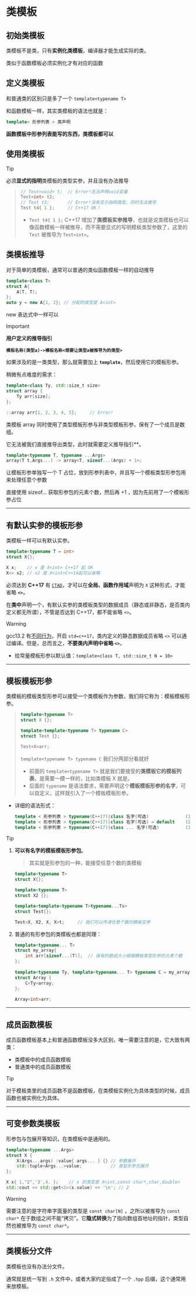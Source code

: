 # 类模板



## 初始类模板

类模板不是类，只有**实例化类模板**，编译器才能生成实际的类。

类似于函数模板必须实例化才有对应的函数

## 定义类模板

和普通类的区别只是多了一个 `template<typename T>`


和函数模板一样，其实类模板的语法也就是：

```cpp
template< 形参列表 > 类声明
```

**函数模板中形参列表能写的东西，类模板都可以**



## 使用类模板

> [!tip]
>
> 必须**显式的指明**类模板的类型实参，并且没有办法推导

> ```cpp
> // Test<void> t;  // Error!无法声明void变量
> Test<int> t2;     
> // Test t3;       // Error!没有显示指明类型，同时无法推导
> Test t4{ 1 };     // C++17 OK！
> ```
>
> - `Test t4{ 1 };` C++17 增加了**类模板实参推导**，也就是说类模板也可以像函数模板一样被推导，而不需要显式的写明模板类型参数了，这里的 `Test` 被推导为 `Test<int>`。

## 类模板推导

对于简单的类模板，通常可以普通的类似函数模板一样的自动推导

```cpp
template<class T>
struct A{
    A(T, T);
};
auto y = new A{1, 2}; // 分配的类型是 A<int>
```

new 表达式中一样可以

> [!important]
>
> **用户定义的推导指引**
>
> **`模板名称(类型a)->模板名称<想要让类型a被推导为的类型>`**
>
> 如果涉及的是一类类型，那么就需要加上 **`template`**，然后使用它的模板形参。
>
> 稍微有点难度的需求：
>
> ```cpp
> template<class Ty, std::size_t size>
> struct array {
>     Ty arr[size];
> };
> 
> ::array arr{1, 2, 3, 4, 5};     // Error!
> ```
>
> 类模板 array 同时使用了类型模板形参与非类型模板形参，保有了一个成员是数组。
>
> 它无法被我们直接推导出类型，此时就需要定义推导指引**。
>
> ```cpp
> template<typename T, typename ...Args>
> array(T t,Args...) -> array<T, sizeof...(Args) + 1>;
> ```
>
> 让模板形参单独写一个 T 占位，放到形参列表中，并且写一个模板类型形参包用来处理任意个参数
>
> 直接使用 sizeof... 获取形参包的元素个数，然后再 +1 ，因为先前用了一个模板形参占位

---

## 

## 有默认实参的模板形参

类模板一样可以有默认实参。

```cpp
template<typename T = int>
struct X{};

X x;    // x 是 X<int> C++17 起 OK
X<> x2; // x2 是 X<int>C++14起可以省略
```

必须达到 **C++17** 有 [`CTAD`](https://zh.cppreference.com/w/cpp/language/class_template_argument_deduction)，才可以在**全局、函数作用域**声明为 `X` 这种形式，才能省略 **`<>`**。

在**类中**声明一个，有默认实参的类模板类型的数据成员（静态或非静态，是否类内定义都无所谓），不管是否达到 C++17，都不能省略 `<>`。

> [!warning]
>
> gcc13.2 有[不同行为](https://godbolt.org/z/n1EfWf9GM)，开启 `std=c++17`，类内定义的静态数据成员省略 `<>` 可以通过编译。但是，总而言之，**不要类内声明中省略 `<>`**。

- 给常量模板形参以默认值：`template<class T, std::size_t N = 10>`

---

## 模板模板形参

类模板的模板类型形参可以接受一个类模板作为参数，我们将它称为：模板模板形参。

> ```cpp
> template<typename T>
> struct X {};
> 
> template<template<typename T> typename C>
> struct Test {};
> 
> Test<X>arr;
> ```
>
> `template<typename T> typename C` 我们分两部分看就好
>
> - 前面的 `template<typename T>` 就是我们要接受的**类模板它的模板列表**，是需要一模一样的，比如类模板 X 就是。
> - 后面的 `typename` 是语法要求，需要声明这个**模板模板形参的名字**，可以自定义，这样就引入了一个模板模板形参。

- 详细的语法形式：

  ```cpp
  template < 形参列表 > typename(C++17)|class 名字(可选)              (1)
  template < 形参列表 > typename(C++17)|class 名字(可选) = default    (2)
  template < 形参列表 > typename(C++17)|class ... 名字(可选)          (3) (C++11 起)
  ```

  

> [!tip]
>
> 1. **可以有名字的模板模板形参包**。
>
>    > 其实就是形参包的一种，能接受任意个数的类模板
>
>    ```cpp
>    template<typename T>
>    struct X{};
>    
>    template<typename T>
>    struct X2 {};
>    
>    template<template<typename T>typename...Ts>
>    struct Test{};
>    
>    Test<X, X2, X, X>t;     // 我们可以传递任意个数的模板实参
>    ```
>
> 2. 普通的有形参包的类模板也都是同理：
>
>    ```cpp
>    template<typename... T>
>    struct my_array{
>        int arr[sizeof...(T)];  // 保有的数组大小根据模板类型形参的元素个数
>    };
>       
>    template<typename Ty, template<typename... T> typename C = my_array >
>    struct Array {
>        C<Ty>array;
>    };
>       
>    Array<int>arr;
>    ```

---

## 成员函数模板

成员函数模板基本上和普通函数模板没多大区别，唯一需要注意的是，它大致有两类：

- 类模板中的成员函数模板
- 普通类中的成员函数模板

> [!tip]
>
> 对于模板类里的成员函数不是函数模板，在类模板实例化为具体类型的时候，成员函数也被实例化为具体。

---

## 可变参数类模板

形参包与包展开等知识，在类模板中是通用的。

```cpp
template<typename ...Args>
struct X {
    X(Args...args) :value{ args... } {} // 参数展开
    std::tuple<Args...>value;           // 类型形参包展开
};

X x{ 1,"2",'3',4. };    // x 的类型是 X<int,const char*,char,double>
std::cout << std::get<1>(x.value) << '\n'; // 2
```

> [!warning]
>
> 需要注意的是字符串字面量的类型是 `const char[N]` ，之所以被推导为 `const char*` 在于数组之间不能“拷贝”。它**隐式转换**为了指向数组首地址的指针，类型自然也被推导为 `const char*`。

---

## 类模板分文件

类模板也没有办法分文件。

通常就是统一写到 `.h` 文件中，或者大家约定俗成了一个 `.hpp` 后缀，这个通常用来放模板。


